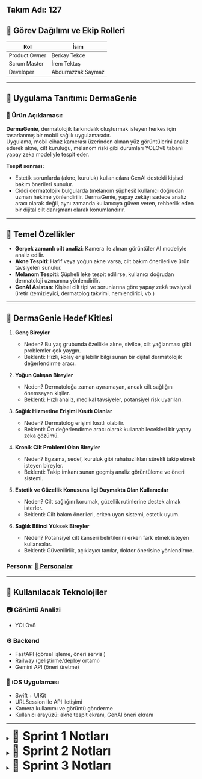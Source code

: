 ## Takım Adı: 127

## 👥 Görev Dağılımı ve Ekip Rolleri

| Rol             | İsim                   |
|-----------------|------------------------|
| Product Owner   | Berkay Tekce           |
| Scrum Master    | İrem Tektaş            |
| Developer       | Abdurrazzak Saymaz     |

---

## 🧴 Uygulama Tanıtımı: DermaGenie

### 🎯 Ürün Açıklaması:
**DermaGenie**, dermatolojik farkındalık oluşturmak isteyen herkes için tasarlanmış bir mobil sağlık uygulamasıdır.  
Uygulama, mobil cihaz kamerası üzerinden alınan yüz görüntülerini analiz ederek akne, cilt kuruluğu, melanom riski gibi durumları YOLOv8 tabanlı yapay zeka modeliyle tespit eder.

**Tespit sonrası:**
- Estetik sorunlarda (akne, kuruluk) kullanıcılara GenAI destekli kişisel bakım önerileri sunulur.
- Ciddi dermatolojik bulgularda (melanom şüphesi) kullanıcı doğrudan uzman hekime yönlendirilir.
DermaGenie, yapay zekâyı sadece analiz aracı olarak değil, aynı zamanda kullanıcıya güven veren, rehberlik eden bir dijital cilt danışmanı olarak konumlandırır.


---

## 📱 Temel Özellikler

- **Gerçek zamanlı cilt analizi**: Kamera ile alınan görüntüler AI modeliyle analiz edilir.  
- **Akne Tespiti**: Hafif veya yoğun akne varsa, cilt bakım önerileri ve ürün tavsiyeleri sunulur.  
- **Melanom Tespiti**: Şüpheli leke tespit edilirse, kullanıcı doğrudan dermatoloji uzmanına yönlendirilir.  
- **GenAI Asistan**: Kişisel cilt tipi ve sorunlarına göre yapay zekâ tavsiyesi üretir (temizleyici, dermatolog takvimi, nemlendirici, vb.)

---

## 🎯 DermaGenie Hedef Kitlesi

1. **Genç Bireyler**  
   - Neden? Bu yaş grubunda özellikle akne, sivilce, cilt yağlanması gibi problemler çok yaygın.  
   - Beklenti: Hızlı, kolay erişilebilir bilgi sunan bir dijital dermatolojik değerlendirme aracı.

2. **Yoğun Çalışan Bireyler**  
   - Neden? Dermatoloğa zaman ayıramayan, ancak cilt sağlığını önemseyen kişiler.  
   - Beklenti: Hızlı analiz, medikal tavsiyeler, potansiyel risk uyarıları.

3. **Sağlık Hizmetine Erişimi Kısıtlı Olanlar**  
   - Neden? Dermatolog erişimi kısıtlı olabilir.  
   - Beklenti: Ön değerlendirme aracı olarak kullanabilecekleri bir yapay zeka çözümü.

4. **Kronik Cilt Problemi Olan Bireyler**  
   - Neden? Egzama, sedef, kuruluk gibi rahatsızlıkları sürekli takip etmek isteyen bireyler.  
   - Beklenti: Takip imkanı sunan geçmiş analiz görüntüleme ve öneri sistemi.

5. **Estetik ve Güzellik Konusuna İlgi Duymakta Olan Kullanıcılar**  
   - Neden? Cilt sağlığını korumak, güzellik rutinlerine destek almak isterler.  
   - Beklenti: Cilt bakım önerileri, erken uyarı sistemi, estetik uyum.

6. **Sağlık Bilinci Yüksek Bireyler**  
   - Neden? Potansiyel cilt kanseri belirtilerini erken fark etmek isteyen kullanıcılar.  
   - Beklenti: Güvenilirlik, açıklayıcı tanılar, doktor önerisine yönlendirme.




### Persona: [📄 Personalar](./personalar/personalar.pdf)


---

## 🧰 Kullanılacak Teknolojiler

### 📷 Görüntü Analizi
- YOLOv8

### ⚙️ Backend
- FastAPI (görsel işleme, öneri servisi)  
- Railway (geliştirme/deploy ortamı)  
- Gemini API (öneri üretme)

### 📱 iOS Uygulaması
- Swift + UIKit  
- URLSession ile API iletişimi  
- Kamera kullanımı ve görüntü gönderme  
- Kullanıcı arayüzü: akne tespit ekranı, GenAI öneri ekranı

---

<details>
<summary><strong> <span style="font-size:32px">🧾 Sprint 1 Notları</span></strong></summary>

### 🎯 Veri Keşfi ve Hazırlık:
Akne, kuruluk, kızarıklık, melanoma gibi durumları analiz etmek için uygun veri setlerini araştırmak ve ön işleme hazırlığını tamamlamak.

### 📊 Tahmini Sprint Puanı: **21 Story Point**

| Görev                                              | Puan |
|----------------------------------------------------|------|
| Açık veri setlerini araştır ve indir               | 5    |
| Her veri setinin lisans ve etik kullanımını incele | 3    |
| Sınıf haritası ve etiket normalizasyon şeması oluştur | 3 |
| Görüntüleri aynı boyut, renk formatına getir       | 5    |
| Tek bir `labels.csv` ile etiket sistemini birleştir | 5    |

---

### 📅 Daily Scrum
Scrum süreci WhatsApp ve Trello üzerinden yürütülmüştür.

## 📸 Görseller
<p align="center">
  <img src="screenshots/wp-1.jpg" width="250"/>
  <img src="screenshots/wp-2.jpeg" width="250"/>
</p>

### 📱 Mobil Uygulama Tasarım Örneği
<p align="center">
  <img src="screenshots/1.png" width="250"/>
  <img src="screenshots/2.png" width="250"/>
</p>

### 📓 Notebook Görseli
<p align="center">
  <img src="screenshots/notebook.jpg" width="500"/>
</p>

### 🖼️ Veri Seti Örnekleri
<p align="center">
  <img src="screenshots/veri-seti.jpg" width="300"/>
  <img src="screenshots/veri-seti2.jpg" width="300"/>
</p>

---

### 📌 Sprint Board Updates

| Görev                         | Durum         |
|-------------------------------|---------------|
| Veri seti araştırması         | ✅ Tamamlandı |
| Veri lisans incelemesi        | ✅ Tamamlandı |
| Görsel boyut eşitleme         | ⏳ Devam ediyor |
| Etiket normalizasyonu         | ⏳ Başladı     |
| `labels.csv` oluşturma        | ⏳ Planlandı   |
| Örnek analiz ekran görüntüsü  | ⏳ Planlandı   |

---

### 🎤 Sprint Review (Demo & Geri Bildirim)
- **Sunulan:** Etiketlenmiş 2 veri setinden oluşan eğitim datası.  
- **Demo:** Veri yapısı ve örnek analiz görselleri gösterildi.  
- **Geri Bildirim:** Etiket isimleri kullanıcı odaklı değil. Örneğin, `nv` yerine `benign mole` gibi daha anlaşılır terimler tercih edilmeli.

---

### 🔁 Sprint Retrospective

| Kategori               | Notlar                                                                 |
|------------------------|------------------------------------------------------------------------|
| ✅ İyi Gidenler         | Veri seti analizi hızlı yapıldı, kaynaklar etkili toplandı.             |
| 🛠️ Geliştirilecekler    | Dosya adlandırmalarında karışıklık oluştu. Daha net sistem belirlenmeli. |
| 💡 Öğrenilenler         | Veri lisansı kontrolü zaman kazandırıyor. Önceden mutlaka yapılmalı.   |

</details>

<details>
<summary><strong> <span style="font-size:32px">🧾 Sprint 2 Notları</span></strong></summary>


<br>

### 🎯 Mobil Arayüz Tasarımı & YOLOv8 Model Eğitimi
Uygulamanın kullanıcı arayüzünü MVVM mimarisi ve feature-based klasörleme yapısıyla kodlamak, Roboflow’dan elde edilen HAM10000 ve akne-kuruluk gibi sorunları içeren iki veri setinin YOLOv8 ile model eğitimi gerçekleştirmek.

---

### 📊 Tahmin Edilen Puan: **26**  
### ✅ Tamamlanan Puan: **18**

---

### 📐 Puanlama Mantığı:
Görevlerin puanları, işin karmaşıklığı, tahmini süresi ve teknik belirsizlik miktarına göre belirlenmiştir:  
- 3 SP → basit arayüz veya veri işleme adımı  
- 5 SP → orta düzeyde kodlama veya eğitim görevleri  
- 8 SP → çok adımlı veya yüksek belirsizlik içeren teknik görevler

---

### 📝 Product Backlog Görevleri ve Puanlar

| Görev                                                      | Puan | Durum         |
|------------------------------------------------------------|------|---------------|
| MVVM + feature-based proje yapısını oluşturma             | 5    | ✅ Tamamlandı |
| Login, SignUp, Kamera, Analiz, AI ekranlarının kodlanması | 5    | ✅ Tamamlandı |
| GenAI öneri ekranı için yükleme animasyonu ve sonuç alanı | 3    | ✅ Tamamlandı |
| Roboflow’daki iki veri setinin YOLOv8 formatına getirme    | 5    | ✅ Tamamlandı |
| YOLOv8 modelini eğitme (acne, dryness, melanoma, vb.)     | 5    | ⏳ Planlandı  |
| Model çıktılarının mobil uygulama arayüzüne entegrasyonu  | 3    | ⏳ Planlandı  |

---

### 📅 Daily Scrum
📸 Scrum süreci WhatsApp ve Trello üzerinden yürütülmüştür.

### 📸 Whatsapp Görüntüleri
<p align="center">
  <img src="screenshots/wp-3.jpg" width="250"/>
  <img src="screenshots/wp-4.jpg" width="250"/>
</p>


---

### 📌 Sprint Board Updates
Trello bağlantısı: [Trello Sprint 2 Board](https://trello.com/invite/b/68728a90daf440f29514683e/ATTI1891fce45a84d7a7dff4990f6a8473d10BD13A86/yzta-grup-127)

#### 📷 Trello Görseli
<p align="center">
  <img src="screenshots/trello.png" width="650"/>
</p>

---

### 📸 Ürün Screenshot

#### 📱 Arayüz – Giriş & Anasayfa
<p align="center">
  <img src="screenshots/login.png" width="250"/>
  <img src="screenshots/results.png" width="250"/>
</p>

#### 📷 Kamera & AI Öneri
<p align="center">
  <img src="screenshots/history.png" width="250"/>
  <img src="screenshots/detail.png" width="250"/>
</p>

---

### 🎤 Sprint Review
- Arayüzlerin hepsi MVVM mimarisiyle geliştirildi.  
- YOLOv8 modeli başarıyla eğitildi ancak Colab süresi yetersiz kaldı.  
- Alternatif daha küçük boyutlu veri seti ile yeniden eğitim yapma kararlaştırıldı.  
- Kullanıcıya yaş ve cinsiyet odaklı öneriler sunmak için GenAI prompt'larının geliştirilmesine karar verildi.

---

### 🔁 Sprint Retrospektif

| Kategori            | Notlar                                                                 |
|---------------------|------------------------------------------------------------------------|
| ✅ İyi Gidenler      | UI tasarımı ve model hazırlığı eksiksiz ilerledi.                     |
| 🛠️ Geliştirilecekler | HAM10000 eğitimi Colab'da uzun sürdü, daha hafif veri seti kullanılmalı. |
| 💡 Öğrenilenler      | Roboflow üzerindeki farklı veri setleri dikkatlice yeniden adlandırılarak birleştirilmeli, yoksa model eğitimi bozulabiliyor. |
| 🔄 Takım Değişimi    | Scrum Master rolünü İrem Tektaş devraldı.                             |

</details>

<details>
<summary><strong> <span style="font-size:32px">🧾 Sprint 3 Notları</span></strong></summary>

### 🎯 Backend Entegrasyonu, Model Canlıya Alma & iOS Entegrasyonu
Bu sprintte amaç; FastAPI tabanlı backend geliştirmesini PostgreSQL veritabanıyla tamamlamak, YOLOv8 ile iki farklı modeli eğitmek ve bu modelleri Railway üzerinden canlıya almak, ardından iOS uygulaması ekranlarına API entegrasyonlarını yapmak oldu.

---

### 📊 Tahmini Sprint Puanı: **47 Story Point**  
### ✅ Tamamlanan Puan: **47 Story Point**

---

### 📐 Puanlama Mantığı:
- **3 SP** → Basit API geliştirme / küçük UI entegrasyonu  
- **5 SP** → Tek ekran API entegrasyonu veya DB yapılandırması  
- **8 SP** → Model eğitimi, canlıya alma veya backend ile mobil tam entegrasyon  
- **13 SP** → Birden fazla adımı kapsayan karmaşık teknik görevler (model + API + deploy)

---

### 📝 Product Backlog Görevleri ve Puanlar

| Görev                                                      | Puan | Durum         |
|------------------------------------------------------------|------|---------------|
| FastAPI backend geliştirme ve PostgreSQL geçişi           | 8    | ✅ Tamamlandı |
| PostgreSQL bağlantı ve tablo yapısının oluşturulması       | 5    | ✅ Tamamlandı |
| YOLOv8 ile iki farklı modelin eğitilmesi                   | 13   | ✅ Tamamlandı |
| Modellerin Railway üzerinden canlıya alınması              | 8    | ✅ Tamamlandı |
| iOS tarafında API entegrasyonlarının yapılması             | 8    | ✅ Tamamlandı |
| Analiz sonucu ekran tasarımı ve veri bağlama               | 5    | ✅ Tamamlandı |


**Not:** Sprint kapsamındaki tüm görevler **İrem Tektaş** tarafından tamamlanmıştır.
---

### 📅 Daily Scrum
📌 Scrum süreci WhatsApp ve Trello üzerinden yürütüldü.

---

### 📸 Whatsapp Görüntüleri
<p align="center">
  <img src="screenshots/wp-5.PNG" width="250"/>
  <img src="screenshots/wp-7.jpeg" width="250"/>
</p>

---

### 📌 Sprint Board Updates
Trello bağlantısı: [Trello Sprint 3 Board](https://trello.com/invite/b/68728a90daf440f29514683e/ATTI1891fce45a84d7a7dff4990f6a8473d10BD13A86/yzta-grup-127)

#### 📷 Trello Görseli
<p align="center">
  <img src="screenshots/trello-2.png" width="650"/>
</p>

---

### 📸 Ürün Screenshot

#### 📱 iOS – Analiz & Sonuç Ekranları
<p align="center">
  <img src="screenshots/app.png" width="250"/>
  <img src="screenshots/app-2.png" width="250"/>
  <img src="screenshots/app-3.png" width="250"/>
</p>

#### 📷 Backend & Model Canlıya Alma
<p align="center">
  <img src="screenshots/endpoint.png" width="250"/>
</p>

#### 📷 Model Grafikleri
<p align="center">
  <img src="screenshots/egitim-sonucu.png" width="500"/>
  <img src="screenshots/egitim-sonucu2.png" width="500"/>
</p>
---

### 🎤 Sprint Review
- **Tamamlananlar:**
  - FastAPI backend PostgreSQL ile entegre edildi.
  - YOLOv8 ile iki farklı model eğitildi.
  - Modeller Railway üzerinden canlıya alındı.
  - iOS tarafında API çağrıları yapılarak analiz sonucu ekranına veri bağlandı.

- **Teknik Not – Neden iki model eğitildi?**
  DermaGenie’de iki farklı YOLOv8 modeli eğitilmesinin sebebi:
  1. **Genel Cilt Sorunları Modeli**  
     Akne, cilt kuruluğu, gözenek büyümesi gibi estetik problemlerin tespiti için optimize edildi.  
  2. **Dermatolojik Risk Modeli**  
     Melanom gibi potansiyel tehlikeli durumların tespiti için ayrı optimize edildi.  
     Bu sayede kritik vakalarda yanlış pozitif oranı azaltıldı.

  Bu ayrım sayesinde:
  - Modeller kendi görevlerine odaklandı.
  - Riskli durumlar için **daha güvenilir sonuçlar** elde edildi.

- **Demo:**
  - Kullanıcı fotoğraf çekiyor veya galeriden seçiyor.
  - Görüntü API’ye gönderiliyor → Model analiz yapıyor.
  - Tahmin sonucu iOS ekranında görselle birlikte görüntüleniyor.

- **Uygulama Linkleri:**
  - 📱 [TestFlight – DermaGenie](https://testflight.apple.com/join/pRPEqGBT)  
  - 🌐 [Backend API – Railway](https://yzta-bootcamp-127-production-4638.up.railway.app/docs)

---

### 🔁 Sprint Retrospektif

| Kategori            | Notlar                                                                 |
|---------------------|------------------------------------------------------------------------|
| ✅ İyi Gidenler      | Backend ve mobil entegrasyon sorunsuz tamamlandı, modeller hızlı şekilde canlıya alındı. |
| 🛠️ Geliştirilecekler | Model sonuçları için confidence threshold ayarı optimize edilmeli.     |

</details>

